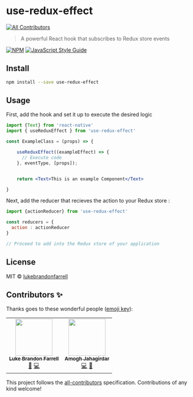 # use-redux-effect
<!-- ALL-CONTRIBUTORS-BADGE:START - Do not remove or modify this section -->
[![All Contributors](https://img.shields.io/badge/all_contributors-2-orange.svg?style=flat-square)](#contributors-)
<!-- ALL-CONTRIBUTORS-BADGE:END -->

> A powerful React hook that subscribes to Redux store events

[![NPM](https://img.shields.io/npm/v/use-redux-effect.svg)](https://www.npmjs.com/package/use-redux-effect) [![JavaScript Style Guide](https://img.shields.io/badge/code_style-standard-brightgreen.svg)](https://standardjs.com)

## Install

```bash
npm install --save use-redux-effect
```

## Usage
First, add the hook and set it up to execute the desired logic
```jsx
import {Text} from 'react-native'
import { useReduxEffect } from 'use-redux-effect'

const ExampleClass = (props) => {

    useReduxEffect((exampleEffect) => {
      // Execute code
    }, eventType, [props]);


    return <Text>This is an example Component</Text>

}
```
Next, add the reducer that recieves the action to your Redux store :

```jsx
import {actionReducer} from 'use-redux-effect'

const reducers = {
  action : actionReducer
}

// Proceed to add into the Redux store of your application
```

## License

MIT © [lukebrandonfarrell](https://github.com/lukebrandonfarrell)

## Contributors ✨

Thanks goes to these wonderful people ([emoji key](https://allcontributors.org/docs/en/emoji-key)):

<!-- ALL-CONTRIBUTORS-LIST:START - Do not remove or modify this section -->
<!-- prettier-ignore-start -->
<!-- markdownlint-disable -->
<table>
  <tr>
    <td align="center"><a href="http://www.lukebrandonfarrell.com"><img src="https://avatars3.githubusercontent.com/u/18139277?v=4" width="100px;" alt=""/><br /><sub><b>Luke Brandon Farrell</b></sub></a><br /><a href="#projectManagement-lukebrandonfarrell" title="Project Management">📆</a> <a href="https://github.com/aspect-apps/use-redux-effect/commits?author=lukebrandonfarrell" title="Code">💻</a></td>
    <td align="center"><a href="https://jramogh.co"><img src="https://avatars3.githubusercontent.com/u/31567169?v=4" width="100px;" alt=""/><br /><sub><b>Amogh Jahagirdar</b></sub></a><br /><a href="https://github.com/aspect-apps/use-redux-effect/commits?author=amogh-jrules" title="Code">💻</a> <a href="https://github.com/aspect-apps/use-redux-effect/commits?author=amogh-jrules" title="Documentation">📖</a></td>
  </tr>
</table>

<!-- markdownlint-enable -->
<!-- prettier-ignore-end -->
<!-- ALL-CONTRIBUTORS-LIST:END -->

This project follows the [all-contributors](https://github.com/all-contributors/all-contributors) specification. Contributions of any kind welcome!